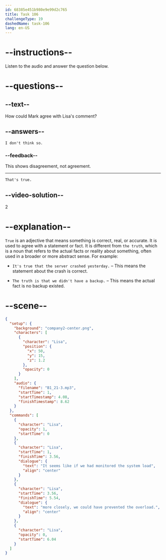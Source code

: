 ```yaml
---
id: 68385e451b980e9e99d2c765
title: Task 106
challengeType: 19
dashedName: task-106
lang: en-US
---
```


<!-- (Audio) Lisa: It seems like if we had monitored the system load more closely, we could have prevented the overload. -->

<!-- SPEAKING -->

# --instructions--

Listen to the audio and answer the question below.

# --questions--

## --text--

How could Mark agree with Lisa's comment?

## --answers--

`I don't think so.`

### --feedback--

This shows disagreement, not agreement.

---

`That's true.`

## --video-solution--

2

# --explanation--

`True` is an adjective that means something is correct, real, or accurate. It is used to agree with a statement or fact. It is different from `the truth`, which is a noun that refers to the actual facts or reality about something, often used in a broader or more abstract sense. For example:

- `It's true that the server crashed yesterday.` – This means the statement about the crash is correct.

- `The truth is that we didn't have a backup.` – This means the actual fact is no backup existed.

# --scene--

```json
{
  "setup": {
    "background": "company2-center.png",
    "characters": [
      {
        "character": "Lisa",
        "position": {
          "x": 50,
          "y": 15,
          "z": 1.2
        },
        "opacity": 0
      }
    ],
    "audio": {
      "filename": "B1_21-3.mp3",
      "startTime": 1,
      "startTimestamp": 4.08,
      "finishTimestamp": 8.62
    }
  },
  "commands": [
    {
      "character": "Lisa",
      "opacity": 1,
      "startTime": 0
    },
    {
      "character": "Lisa",
      "startTime": 1,
      "finishTime": 3.56,
      "dialogue": {
        "text": "It seems like if we had monitored the system load",
        "align": "center"
      }
    },
    {
      "character": "Lisa",
      "startTime": 3.56,
      "finishTime": 5.54,
      "dialogue": {
        "text": "more closely, we could have prevented the overload.",
        "align": "center"
      }
    },
    {
      "character": "Lisa",
      "opacity": 0,
      "startTime": 6.04
    }
  ]
}
```
